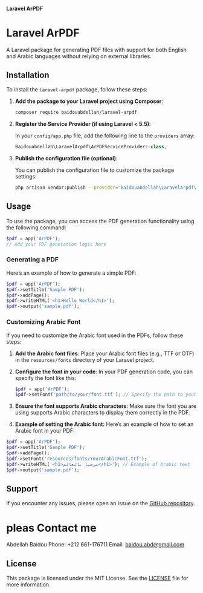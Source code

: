 #### Laravel ArPDF
# Laravel ArPDF

A Laravel package for generating PDF files with support for both English and Arabic languages without relying on external libraries.

## Installation

To install the `laravel-arpdf` package, follow these steps:

1. **Add the package to your Laravel project using Composer**:

   ```bash
   composer require baidouabdellah/laravel-arpdf
   ```

2. **Register the Service Provider (if using Laravel < 5.5)**:

   In your `config/app.php` file, add the following line to the `providers` array:

   ```php
   Baidouabdellah\LaravelArpdf\ArPDFServiceProvider::class,
   ```

3. **Publish the configuration file (optional)**:

   You can publish the configuration file to customize the package settings:

   ```bash
   php artisan vendor:publish --provider="Baidouabdellah\LaravelArpdf\ArPDFServiceProvider"
   ```

## Usage

To use the package, you can access the PDF generation functionality using the following command:

```php
$pdf = app('ArPDF');
// Add your PDF generation logic here
```

### Generating a PDF

Here’s an example of how to generate a simple PDF:

```php
$pdf = app('ArPDF');
$pdf->setTitle('Sample PDF');
$pdf->addPage();
$pdf->writeHTML('<h1>Hello World</h1>');
$pdf->output('sample.pdf');
```
### Customizing Arabic Font
If you need to customize the Arabic font used in the PDFs, follow these steps:

1. **Add the Arabic font files**:
   Place your Arabic font files (e.g., TTF or OTF) in the `resources/fonts` directory of your Laravel project.

2. **Configure the font in your code**:
   In your PDF generation code, you can specify the font like this:

   ```php
   $pdf = app('ArPDF');
   $pdf->setFont('path/to/your/font.ttf'); // Specify the path to your Arabic font
    ```
3. **Ensure the font supports Arabic characters**:
     Make sure the font you are using supports Arabic characters to display them correctly in the PDF.

4. **Example of setting the Arabic font:**
  Here’s an example of how to set an Arabic font in your PDF:
```php
$pdf = app('ArPDF');
$pdf->setTitle('Sample PDF');
$pdf->addPage();
$pdf->setFont('resources/fonts/YourArabicFont.ttf');
$pdf->writeHTML('<h1>مرحبا بالعالم</h1>'); // Example of Arabic text
$pdf->output('sample.pdf');
 ```

## Support

If you encounter any issues, please open an issue on the [GitHub repository](https://github.com/baidou5/laravel-arpdf/issues).
 
# pleas Contact me 
Abdellah Baidou
Phone: +212 661-176711
Email: baidou.abd@gmail.com

## License

 
This package is licensed under the MIT License. See the [LICENSE](LICENSE) file for more information.
 
